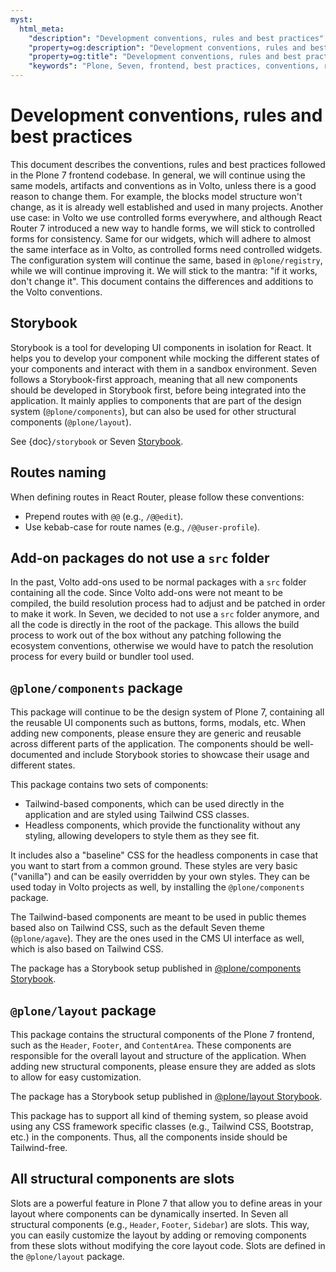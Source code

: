 ```yaml
---
myst:
  html_meta:
    "description": "Development conventions, rules and best practices"
    "property=og:description": "Development conventions, rules and best practices"
    "property=og:title": "Development conventions, rules and best practices"
    "keywords": "Plone, Seven, frontend, best practices, conventions, rules"
---
```


# Development conventions, rules and best practices

This document describes the conventions, rules and best practices followed in the Plone 7 frontend codebase.
In general, we will continue using the same models, artifacts and conventions as in Volto, unless there is a good reason to change them.
For example, the blocks model structure won't change, as it is already well established and used in many projects.
Another use case: in Volto we use controlled forms everywhere, and although React Router 7 introduced a new way to handle forms, we will stick to controlled forms for consistency.
Same for our widgets, which will adhere to almost the same interface as in Volto, as controlled forms need controlled widgets.
The configuration system will continue the same, based in `@plone/registry`, while we will continue improving it.
We will stick to the mantra: "if it works, don't change it".
This document contains the differences and additions to the Volto conventions.

## Storybook

Storybook is a tool for developing UI components in isolation for React.
It helps you to develop your component while mocking the different states of your components and interact with them in a sandbox environment.
Seven follows a Storybook-first approach, meaning that all new components should be developed in Storybook first, before being integrated into the application.
It mainly applies to components that are part of the design system (`@plone/components`), but can also be used for other structural components (`@plone/layout`).

See {doc}`/storybook` or Seven [Storybook](https://plone-storybook.readthedocs.io/).

## Routes naming

When defining routes in React Router, please follow these conventions:

- Prepend routes with `@@` (e.g., `/@@edit`).
- Use kebab-case for route names (e.g., `/@@user-profile`).

## Add-on packages do not use a `src` folder

In the past, Volto add-ons used to be normal packages with a `src` folder containing all the code.
Since Volto add-ons were not meant to be compiled, the build resolution process had to adjust and be patched in order to make it work.
In Seven, we decided to not use a `src` folder anymore, and all the code is directly in the root of the package.
This allows the build process to work out of the box without any patching following the ecosystem conventions, otherwise we would have to patch the resolution process for every build or bundler tool used.

## `@plone/components` package

This package will continue to be the design system of Plone 7, containing all the reusable UI components such as buttons, forms, modals, etc.
When adding new components, please ensure they are generic and reusable across different parts of the application.
The components should be well-documented and include Storybook stories to showcase their usage and different states.

This package contains two sets of components:
- Tailwind-based components, which can be used directly in the application and are styled using Tailwind CSS classes.
- Headless components, which provide the functionality without any styling, allowing developers to style them as they see fit.

It includes also a "baseline" CSS for the headless components in case that you want to start from a common ground.
These styles are very basic ("vanilla") and can be easily overridden by your own styles.
They can be used today in Volto projects as well, by installing the `@plone/components` package.

The Tailwind-based components are meant to be used in public themes based also on Tailwind CSS, such as the default Seven theme (`@plone/agave`).
They are the ones used in the CMS UI interface as well, which is also based on Tailwind CSS.

The package has a Storybook setup published in [@plone/components Storybook](https://plone-components.readthedocs.io/).

## `@plone/layout` package

This package contains the structural components of the Plone 7 frontend, such as the `Header`, `Footer`, and `ContentArea`.
These components are responsible for the overall layout and structure of the application.
When adding new structural components, please ensure they are added as slots to allow for easy customization.

The package has a Storybook setup published in [@plone/layout Storybook](https://plone-layout.readthedocs.io/).

This package has to support all kind of theming system, so please avoid using any CSS framework specific classes (e.g., Tailwind CSS, Bootstrap, etc.) in the components.
Thus, all the components inside should be Tailwind-free.

## All structural components are slots

Slots are a powerful feature in Plone 7 that allow you to define areas in your layout where components can be dynamically inserted.
In Seven all structural components (e.g., `Header`, `Footer`, `Sidebar`) are slots.
This way, you can easily customize the layout by adding or removing components from these slots without modifying the core layout code.
Slots are defined in the `@plone/layout` package.
